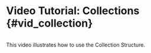# Video Tutorial: Collections {#vid_collection}

![]()

This video illustrates how to use the Collection Structure.
